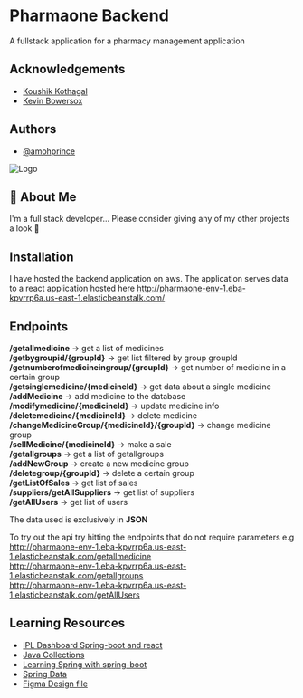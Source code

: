 # Pharmaone Backend

A fullstack application for a pharmacy management application

## Acknowledgements

- [Koushik Kothagal](https://www.linkedin.com/in/koushikkothagal/)
- [Kevin Bowersox](https://www.linkedin.com/in/kevin-bowersox-0307b08/)

## Authors

- [@amohprince](https://github.com/AmohPrince)

![Logo](https://pharmaone.al/wp-content/uploads/2021/10/logo_pharma_one.png)

## 🚀 About Me

I'm a full stack developer...
Please consider giving any of my other projects a look 🤗

## Installation

I have hosted the backend application on aws. The application serves data to a react application
hosted here
http://pharmaone-env-1.eba-kpvrrp6a.us-east-1.elasticbeanstalk.com/

## Endpoints

**/getallmedicine** -> get a list of medicines  
**/getbygroupid/{groupId}** -> get list filtered by group groupId  
**/getnumberofmedicineingroup/{groupId}** -> get number of medicine in a certain group  
**/getsinglemedicine/{medicineId}** -> get data about a single medicine  
**/addMedicine** -> add medicine to the database  
**/modifymedicine/{medicineId}** -> update medicine info  
**/deletemedicine/{medicineId}** -> delete medicine  
**/changeMedicineGroup/{medicineId}/{groupId}** -> change medicine group  
**/sellMedicine/{medicineId}** -> make a sale  
**/getallgroups** -> get a list of getallgroups  
**/addNewGroup** -> create a new medicine group  
**/deletegroup/{groupId}** -> delete a certain group  
**/getListOfSales** -> get list of sales  
**/suppliers/getAllSuppliers** -> get list of suppliers  
**/getAllUsers** -> get list of users

The data used is exclusively in **JSON**

To try out the api try hitting the endpoints that do not require parameters e.g  
http://pharmaone-env-1.eba-kpvrrp6a.us-east-1.elasticbeanstalk.com/getallmedicine  
http://pharmaone-env-1.eba-kpvrrp6a.us-east-1.elasticbeanstalk.com/getallgroups  
http://pharmaone-env-1.eba-kpvrrp6a.us-east-1.elasticbeanstalk.com/getAllUsers

## Learning Resources

- [IPL Dashboard Spring-boot and react](https://www.youtube.com/watch?v=aL1oP4GJR7M&list=PLqq-6Pq4lTTa8V613TZhGq4o8hSgkMGQ0)
- [Java Collections](https://www.linkedin.com/learning/learning-java-collections)
- [Learning Spring with spring-boot](https://www.linkedin.com/learning/learning-spring-with-spring-boot-2019)
- [Spring Data](https://www.linkedin.com/learning/spring-spring-data-2)
- [Figma Design file](<https://www.figma.com/file/zdvyjDTe9grMoInsFnwzxM/Dashboard---Pharmacy-Management-(Community)?node-id=33%3A550>)
